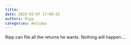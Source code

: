 ```yaml
---
title: 
date: 2023-03-07 17:09:53
authors: Ripp
categories: Holiday
---
```


 Ripp can file all the returns he wants. Nothing will happen....